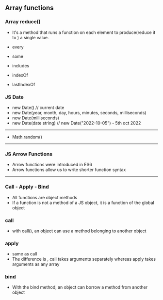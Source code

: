 ## Array functions

### Array reduce()
- It's a method that runs a function on each element to produce(reduce it to ) a single value.

- every
- some
- includes
- indexOf
- lastIndexOf

### JS Date
- new Date() // current date
- new Date(year, month, day, hours, minutes, seconds, milliseconds)
- new Date(milliseconds)
- new Date(date string) // new Date("2022-10-05")  - 5th oct 2022

---
- Math.random()

---
### JS Arrow Functions
- Arrow functions were introduced in ES6 
- Arrow functions allow us to write shorter function syntax
---
### Call - Apply - Bind
- All functions are object methods
- If a function is not a method of a JS object, it is a function of the global object


### call
- with call(), an object can use a method belonging to another object

### apply
- same as call
- The difference is , call takes arguments separately whereas apply takes arguments as any array

### bind
- With the bind method, an object can borrow a method from another object